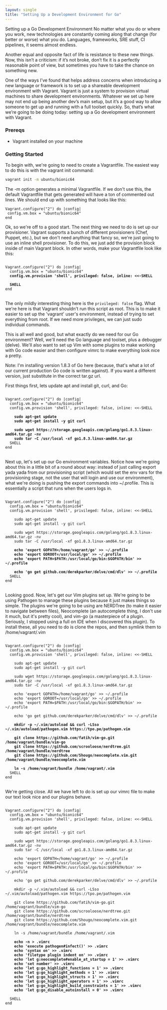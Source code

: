 ```yaml
---
layout: single
title: "Setting Up a Development Environment for Go"
---
```


Setting up a Go Development Environment
No matter what you do or where you work, new technologies are constantly coming along that change (for better or worse) what you do. Languages, frameworks, SRE stuff, CI pipelines, it seems almost endless.

Another equal and opposite fact of life is resistance to these new things. Now, this isn’t a criticism: if it’s not broke, don’t fix it is a perfectly reasonable point of view, but sometimes you have to take the chance on something new.

One of the ways I’ve found that helps address concerns when introducing a new language or framework is to set up a shareable development environment with Vagrant. Vagrant is just a system to provision virtual machines to share development environments. Whatever we set up here may not end up being another dev’s main setup, but it’s a good way to allow someone to get up and running with a full toolset quickly. So, that’s what we’re going to be doing today: setting up a Go development environment with Vagrant. 

### Prereqs
 - Vagrant installed on your machine

### Getting Started
To begin with, we're going to need to create a Vagrantfile. The easiest way to do this is with the vagrant init command:
```bash
vagrant init -m ubuntu/bionic64
```

The -m option generates a minimal Vagrantfile. If we don't use this, the default Vagrantfile that gets generated will have a ton of commented out lines. We should end up with something that looks like this:

 ```
Vagrant.configure("2") do |config|
  config.vm.box = "ubuntu/bionic64"
end
```

Ok, so we're off to a good start. The next thing we need to do is set up our provisioner. Vagrant supports a bunch of different provisioners (Chef, Puppet, etc.), but we don't need anything that fancy so, we're just going to use an inline shell provisioner. To do this, we just add the provision block inside of main Vagrant block. In other words, make your Vagrantfile look like this:

<pre>
<code>
Vagrant.configure("2") do |config|
  config.vm.box = "ubuntu/bionic64"
  <b>config.vm.provision 'shell', privileged: false, inline: <<-SHELL</b>

  <b>SHELL</b>
end
</code>
</pre>

The only mildly interesting thing here is the `privileged: false` flag. What we're here is that Vagrant shouldn't run this script as root. This is to make it easier to set up the 'vagrant' user's environment, instead of trying to set everything from root. If we need more privileges, we can just sudo individual commands.

This is all well and good, but what exactly do we need for our Go environment? Well, we'll need the Go language and toolset, plus a debugger (delve). We'll also want to set up Vim with some plugins to make working with Go code easier and then configure vimrc to make everything look nice a pretty.

Note: I'm installing version 1.8.3 of Go here (because, that's what a lot of our current production Go code is written against). If you want a different version, just substitute in the correct tar.gz url.

First things first, lets update apt and install git, curl, and Go:

<pre>
<code>
Vagrant.configure("2") do |config|
  config.vm.box = "ubuntu/bionic64"
  config.vm.provision 'shell', privileged: false, inline: <<-SHELL

    <b>sudo apt-get update</b>
    <b>sudo apt-get install -y git curl</b>
    
    <b>sudo wget https://storage.googleapis.com/golang/go1.8.3.linux-amd64.tar.gz -nv</b>
    <b>sudo tar -C /usr/local -xf go1.8.3.linux-amd64.tar.gz</b>
  SHELL
end
</code>
</pre>

Next up, let's set up our Go environment variables. Notice how we're going about this in a little bit of a round about way: instead of just calling export yada yada from our provisioning script (which would set the env vars for the provisioning stage, not the user that will login and use our environment), what we're doing is pushing the export commands into ~/.profile. This is essentially a script that runs when the users logs in.

<pre>
<code>
Vagrant.configure("2") do |config|
  config.vm.box = "ubuntu/bionic64"
  config.vm.provision 'shell', privileged: false, inline: <<-SHELL

    sudo apt-get update
    sudo apt-get install -y git curl
    
    sudo wget https://storage.googleapis.com/golang/go1.8.3.linux-amd64.tar.gz -nv
    sudo tar -C /usr/local -xf go1.8.3.linux-amd64.tar.gz

    <b>echo 'export GOPATH=/home/vagrant/go' >> ~/.profile</b>
    <b>echo 'export GOROOT=/usr/local/go' >> ~/.profile</b>
    <b>echo 'export PATH=$PATH:/usr/local/go/bin:$GOPATH/bin' >> ~/.profile</b>

    <b>echo 'go get github.com/derekparker/delve/cmd/dlv' >> ~/.profile</b>
  SHELL
end
</code>
</pre>

Looking good. Now, let's get our Vim plugins set up. We're going to be using Pathogen to manage these plugins because it just makes things so simple. The plugins we're going to be using are NERDTree (to make it easier to navigate between files), Neocomplete (an autocomplete thing, I don't use it much, but it's pretty cool), and vim-go (a masterpiece of a plugin. Seriously, I stopped using a full on IDE when I discovered this plugin). To install these, all you need to do is clone the repos, and then symlink them to /home/vagrant/.vim

<pre>
<code>
Vagrant.configure("2") do |config|
  config.vm.box = "ubuntu/bionic64"
  config.vm.provision 'shell', privileged: false, inline: <<-SHELL

    sudo apt-get update
    sudo apt-get install -y git curl
    
    sudo wget https://storage.googleapis.com/golang/go1.8.3.linux-amd64.tar.gz -nv
    sudo tar -C /usr/local -xf go1.8.3.linux-amd64.tar.gz

    echo 'export GOPATH=/home/vagrant/go' >> ~/.profile
    echo 'export GOROOT=/usr/local/go' >> ~/.profile
    echo 'export PATH=$PATH:/usr/local/go/bin:$GOPATH/bin' >> ~/.profile

    echo 'go get github.com/derekparker/delve/cmd/dlv' >> ~/.profile

    <b>mkdir -p ~/.vim/autoload && curl -LSso ~/.vim/autoload/pathogen.vim https://tpo.pe/pathogen.vim</b>

    <b>git clone https://github.com/fatih/vim-go.git /home/vagrant/bundle/vim-go</b>
    <b>git clone https://github.com/scrooloose/nerdtree.git /home/vagrant/bundle/nerdtree</b>
    <b>git clone https://github.com/Shougo/neocomplete.vim.git /home/vagrant/bundle/neocomplete.vim</b>

    <b>ln -s /home/vagrant/bundle /home/vagrant/.vim</b>
  SHELL
end
</code>
</pre>
We're getting close. All we have left to do is set up our vimrc file to make our text look nice and our plugins behave.

<pre>
<code>
Vagrant.configure("2") do |config|
  config.vm.box = "ubuntu/bionic64"
  config.vm.provision 'shell', privileged: false, inline: <<-SHELL

    sudo apt-get update
    sudo apt-get install -y git curl
    
    sudo wget https://storage.googleapis.com/golang/go1.8.3.linux-amd64.tar.gz -nv
    sudo tar -C /usr/local -xf go1.8.3.linux-amd64.tar.gz

    echo 'export GOPATH=/home/vagrant/go' >> ~/.profile
    echo 'export GOROOT=/usr/local/go' >> ~/.profile
    echo 'export PATH=$PATH:/usr/local/go/bin:$GOPATH/bin' >> ~/.profile

    echo 'go get github.com/derekparker/delve/cmd/dlv' >> ~/.profile

    mkdir -p ~/.vim/autoload && curl -LSso ~/.vim/autoload/pathogen.vim https://tpo.pe/pathogen.vim

    git clone https://github.com/fatih/vim-go.git /home/vagrant/bundle/vim-go
    git clone https://github.com/scrooloose/nerdtree.git /home/vagrant/bundle/nerdtree
    git clone https://github.com/Shougo/neocomplete.vim.git /home/vagrant/bundle/neocomplete.vim

    ln -s /home/vagrant/bundle /home/vagrant/.vim

    <b>echo -n > .vimrc</b>
    <b>echo 'execute pathogen#infect()' >> .vimrc</b>
    <b>echo 'syntax on' >> .vimrc</b>
    <b>echo 'filetype plugin indent on' >> .vimrc</b>
    <b>echo 'let g:neocomplete#enable_at_startup = 1' >> .vimrc</b>
    <b>echo 'set number' >> .vimrc</b>
    <b>echo 'let g:go_highlight_functions = 1' >> .vimrc</b>
    <b>echo 'let g:go_highlight_methods = 1' >> .vimrc</b>
    <b>echo 'let g:go_highlight_structs = 1' >> .vimrc</b>
    <b>echo 'let g:go_highlight_operators = 1' >> .vimrc</b>
    <b>echo 'let g:go_highlight_build_constraints = 1' >> .vimrc</b>
    <b>echo 'let g:go_disable_autoinstall = 0' >> .vimrc</b>

  SHELL
end
</code>
</pre>

